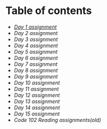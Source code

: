 # Table of contents

- [*Day 1 assignment*](class-01.md)
- *Day 2 assignment*
- *Day 3 assignment*
- *Day 4 assignment*
- *Day 5 assignment*
- *Day 6 assignment*
- *Day 7 assignment*
- *Day 8 assignment*
- *Day 9 assignment*
- *Day 10 assignment*
- *Day 11 assignment*
- *Day 12 assignment*
- *Day 13 assignment*
- *Day 14 assignment*
- *Day 15 assignment*
- _*Code 102 Reading assignments(old)*_
